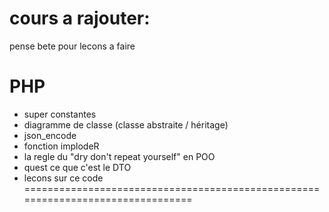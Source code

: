 # cours a rajouter:
pense bete pour lecons a faire 

# PHP
- super constantes
- diagramme de classe (classe abstraite / héritage)
- json_encode
- fonction implodeR
- la regle du "dry don't repeat yourself" en POO
- quest ce que c'est le DTO
- lecons sur ce code 
================================================================================
<?php

namespace App\Controller;

abstract class AbstractController{

    public function render(string $template, string $title,array $data = []):void{

        include  __DIR__. "/../../templates/template_".$template.".php";

    }

    public function jsonResponse(array $data, int $statusCode = 200):void{
        http_response_code($statusCode);
        echo json_encode($data,JSON_PRETTY_PRINT);
    }

    public function formSubmit(array $post){
        if(isset($post["submit"])){
            return true;
        }
        return false;
    }
}
================================================================================

# Java-Script

# Java

# Sécuriter
- buffer overflow
================================================================================

# Nuxt Minimal Starter

Look at the [Nuxt documentation](https://nuxt.com/docs/getting-started/introduction) to learn more.

## Setup

Make sure to install dependencies:

```bash
# npm
npm install

# pnpm
pnpm install

# yarn
yarn install

# bun
bun install
```

## Development Server

Start the development server on `http://localhost:3000`:

```bash
# npm
npm run dev

# pnpm
pnpm dev

# yarn
yarn dev

# bun
bun run dev
```

## Production

Build the application for production:

```bash
# npm
npm run build

# pnpm
pnpm build

# yarn
yarn build

# bun
bun run build
```

Locally preview production build:

```bash
# npm
npm run preview

# pnpm
pnpm preview

# yarn
yarn preview

# bun
bun run preview
```

Check out the [deployment documentation](https://nuxt.com/docs/getting-started/deployment) for more information.
